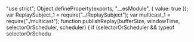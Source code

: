 "use strict";
Object.defineProperty(exports, "__esModule", { value: true });
var ReplaySubject_1 = require("../ReplaySubject");
var multicast_1 = require("./multicast");
function publishReplay(bufferSize, windowTime, selectorOrScheduler, scheduler) {
    if (selectorOrScheduler && typeof selectorOrSchedu